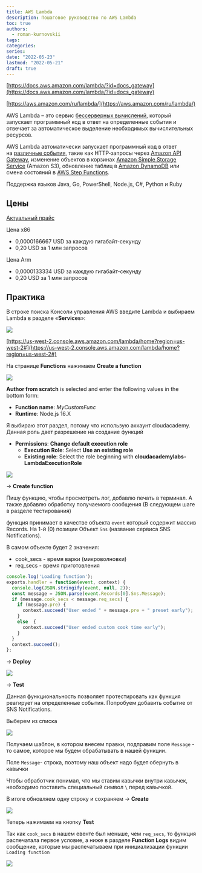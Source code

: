 ```yaml
---
title: AWS Lambda
description: Пошаговое руководство по AWS Lambda 
toc: true
authors:
  - roman-kurnovskii
tags:
categories:
series:
date: "2022-05-23"
lastmod: "2022-05-21"
draft: true
---
```


[https://docs.aws.amazon.com/lambda/?id=docs_gateway](https://docs.aws.amazon.com/lambda/?id=docs_gateway)

[https://aws.amazon.com/ru/lambda/](https://aws.amazon.com/ru/lambda/)

AWS Lambda – это сервис [бессерверных вычислений](https://aws.amazon.com/ru/serverless/), который запускает программный код в ответ на определенные события и отвечает за автоматическое выделение необходимых вычислительных ресурсов.

AWS Lambda автоматически запускает программный код в ответ на [различные события](http://docs.aws.amazon.com/lambda/latest/dg/intro-core-components.html#intro-core-components-event-sources), такие как HTTP‑запросы через [Amazon API Gateway](https://aws.amazon.com/ru/api-gateway/), изменение объектов в корзинах [Amazon Simple Storage Service](https://aws.amazon.com/ru/s3/) (Amazon S3), обновление таблиц в [Amazon DynamoDB](https://aws.amazon.com/ru/dynamodb/) или смена состояний в [AWS Step Functions](https://aws.amazon.com/ru/step-functions/).

Поддержка языков Java, Go, PowerShell, Node.js, C#, Python и Ruby

## Цены

[Актуальный прайс](https://aws.amazon.com/ru/lambda/pricing/)

Цена x86
- 0,0000166667 USD за каждую гигабайт-секунду
- 0,20 USD за 1 млн запросов

Цена Arm
- 0,0000133334 USD за каждую гигабайт-секунду
- 0,20 USD за 1 млн запросов

## Практика

В строке поиска Консоли управления AWS введите Lambda и выбираем Lambda в разделе «****Services****»:

![](../images/lambda-1.png)

[https://us-west-2.console.aws.amazon.com/lambda/home?region=us-west-2#](https://us-west-2.console.aws.amazon.com/lambda/home?region=us-west-2#)

На странице **Functions** нажимаем **Create a function**

![](../images/lambda-2.png)

**Author from scratch** is selected and enter the following values in the bottom form:

- **Function name**: *MyCustomFunc*
- **Runtime**: Node.js 16.X

Я выбираю этот раздел, потому что использую аккаунт cloudacademy. Данная роль дает разрешение на создание функций

- **Permissions**: **Change default execution role**
    - **Execution Role**: Select **Use an existing role**
    - **Existing role**: Select the role beginning with **cloudacademylabs-LambdaExecutionRole**

![](../images/lambda-3.png)

→ **Create function**

Пишу функцию, чтобы просмотреть лог, добавлю печать в терминал. А также добавлю обработку получаемого сообщения (В следующем шаге в разделе тестирования)

функция принимает в качестве объекта `event` который содержит массив Records. На 1-й (0) позиции Объект `Sns` (название сервиса SNS Notifications).

В самом объекте будет 2 значения:

- cook_secs - время варки (микроволновки)
- req_secs - время приготовления

```javascript
console.log('Loading function');
exports.handler = function(event, context) {
  console.log(JSON.stringify(event, null, 2));
  const message = JSON.parse(event.Records[0].Sns.Message);
  if (message.cook_secs < message.req_secs) {
    if (message.pre) {
      context.succeed("User ended " + message.pre + " preset early");
    }
    else  {
      context.succeed("User ended custom cook time early");
    }
  }
  context.succeed();
};
```

→ **Deploy**

![](../images/lambda-4.png)

→ **Test**

Данная функциональность позволяет протестировать как функция реагирует на определенные события. Попробуем добавить событие от SNS Notifications. 

Выберем из списка

![](../images/lambda-5.png)

Получаем шаблон, в котором внесем правки, подправим поле `Message` - то самое, которое мы будем обрабатывать в нашей функции.

Поле `Message`- строка, поэтому наш объект надо будет обернуть в кавычки

Чтобы обработчик понимал, что мы ставим кавычки внутри кавычек, необходимо поставить специальный символ `\` перед кавычкой.

В итоге обновляем одну строку и сохраняем → **Create**

![](../images/lambda-6.png)

Теперь нажимаем на кнопку **Test**

Так как `cook_secs` в нашем евенте был меньше, чем `req_secs`, то функция распечатала первое условие, а ниже в разделе **Function Logs** видим сообщение, которые мы распечатываем при инициализации функции `Loading function`

![](../images/lambda-7.png)